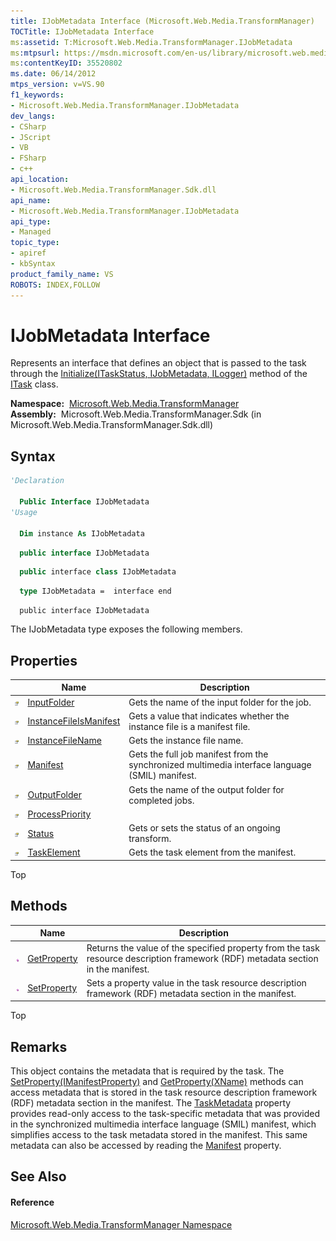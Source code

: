 ```yaml
---
title: IJobMetadata Interface (Microsoft.Web.Media.TransformManager)
TOCTitle: IJobMetadata Interface
ms:assetid: T:Microsoft.Web.Media.TransformManager.IJobMetadata
ms:mtpsurl: https://msdn.microsoft.com/en-us/library/microsoft.web.media.transformmanager.ijobmetadata(v=VS.90)
ms:contentKeyID: 35520802
ms.date: 06/14/2012
mtps_version: v=VS.90
f1_keywords:
- Microsoft.Web.Media.TransformManager.IJobMetadata
dev_langs:
- CSharp
- JScript
- VB
- FSharp
- c++
api_location:
- Microsoft.Web.Media.TransformManager.Sdk.dll
api_name:
- Microsoft.Web.Media.TransformManager.IJobMetadata
api_type:
- Managed
topic_type:
- apiref
- kbSyntax
product_family_name: VS
ROBOTS: INDEX,FOLLOW
---
```


# IJobMetadata Interface

Represents an interface that defines an object that is passed to the task through the [Initialize(ITaskStatus, IJobMetadata, ILogger)](itask-initialize-method-microsoft-web-media-transformmanager.md) method of the [ITask](itask-interface-microsoft-web-media-transformmanager.md) class.

**Namespace:**  [Microsoft.Web.Media.TransformManager](microsoft-web-media-transformmanager-namespace.md)  
**Assembly:**  Microsoft.Web.Media.TransformManager.Sdk (in Microsoft.Web.Media.TransformManager.Sdk.dll)

## Syntax

``` vb
'Declaration

  Public Interface IJobMetadata
'Usage

  Dim instance As IJobMetadata
```

``` csharp
  public interface IJobMetadata
```

``` c++
  public interface class IJobMetadata
```

``` fsharp
  type IJobMetadata =  interface end
```

``` jscript
  public interface IJobMetadata
```

The IJobMetadata type exposes the following members.

## Properties

||Name|Description|
|--- |--- |--- |
|![Public property](images/Hh125762.pubproperty(en-us,VS.90).gif "Public property")|[InputFolder](ijobmetadata-inputfolder-property-microsoft-web-media-transformmanager.md)|Gets the name of the input folder for the job.|
|![Public property](images/Hh125762.pubproperty(en-us,VS.90).gif "Public property")|[InstanceFileIsManifest](ijobmetadata-instancefileismanifest-property-microsoft-web-media-transformmanager.md)|Gets a value that indicates whether the instance file is a manifest file.|
|![Public property](images/Hh125762.pubproperty(en-us,VS.90).gif "Public property")|[InstanceFileName](ijobmetadata-instancefilename-property-microsoft-web-media-transformmanager.md)|Gets the instance file name.|
|![Public property](images/Hh125762.pubproperty(en-us,VS.90).gif "Public property")|[Manifest](ijobmetadata-manifest-property-microsoft-web-media-transformmanager.md)|Gets the full job manifest from the synchronized multimedia interface language (SMIL) manifest.|
|![Public property](images/Hh125762.pubproperty(en-us,VS.90).gif "Public property")|[OutputFolder](ijobmetadata-outputfolder-property-microsoft-web-media-transformmanager.md)|Gets the name of the output folder for completed jobs.|
|![Public property](images/Hh125762.pubproperty(en-us,VS.90).gif "Public property")|[ProcessPriority](ijobmetadata-processpriority-property-microsoft-web-media-transformmanager.md)||
|![Public property](images/Hh125762.pubproperty(en-us,VS.90).gif "Public property")|[Status](ijobmetadata-status-property-microsoft-web-media-transformmanager.md)|Gets or sets the status of an ongoing transform.|
|![Public property](images/Hh125762.pubproperty(en-us,VS.90).gif "Public property")|[TaskElement](ijobmetadata-taskelement-property-microsoft-web-media-transformmanager.md)|Gets the task element from the manifest.|

Top

## Methods

||Name|Description|
|--- |--- |--- |
|![Public method](images/Hh125771.pubmethod(en-us,VS.90).gif "Public method")|[GetProperty](ijobmetadata-getproperty-method-microsoft-web-media-transformmanager.md)|Returns the value of the specified property from the task resource description framework (RDF) metadata section in the manifest.|
|![Public method](images/Hh125771.pubmethod(en-us,VS.90).gif "Public method")|[SetProperty](ijobmetadata-setproperty-method-microsoft-web-media-transformmanager.md)|Sets a property value in the task resource description framework (RDF) metadata section in the manifest.|


Top

## Remarks

This object contains the metadata that is required by the task. The [SetProperty(IManifestProperty)](ijobmetadata-setproperty-method-microsoft-web-media-transformmanager.md) and [GetProperty(XName)](ijobmetadata-getproperty-method-microsoft-web-media-transformmanager.md) methods can access metadata that is stored in the task resource description framework (RDF) metadata section in the manifest. The [TaskMetadata](jobmetadata-taskmetadata-property-microsoft-web-media-transformmanager.md) property provides read-only access to the task-specific metadata that was provided in the synchronized multimedia interface language (SMIL) manifest, which simplifies access to the task metadata stored in the manifest. This same metadata can also be accessed by reading the [Manifest](ijobmetadata-manifest-property-microsoft-web-media-transformmanager.md) property.

## See Also

#### Reference

[Microsoft.Web.Media.TransformManager Namespace](microsoft-web-media-transformmanager-namespace.md)

